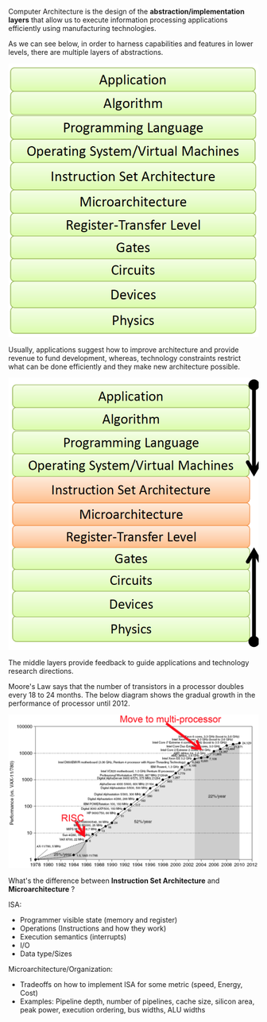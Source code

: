 Computer Architecture is the design of the **abstraction/implementation layers** that allow us to execute information processing applications efficiently using manufacturing technologies.

As we can see below, in order to harness capabilities and features in lower levels, there are multiple layers of abstractions.

![picture](data/abstraction.png)

Usually, applications suggest how to improve architecture and provide revenue to fund development, whereas, technology constraints restrict what can be done efficiently and they make new architecture possible.

![picture](data/abstraction2.png)

The middle layers provide feedback to guide applications and technology research directions.

Moore's Law says that the number of transistors in a processor doubles every 18 to 24 months. The below diagram shows the gradual growth in the performance of processor until 2012.

![picture](data/Moore.png)

What's the difference between **Instruction Set Architecture** and **Microarchitecture** ?

ISA:

* Programmer visible state (memory and register)
* Operations (Instructions and how they work)
* Execution semantics (interrupts)
* I/O
* Data type/Sizes

Microarchitecture/Organization:

* Tradeoffs on how to implement ISA for some metric (speed, Energy, Cost)
* Examples: Pipeline depth, number of pipelines, cache size, silicon area, peak power, execution ordering, bus widths, ALU widths
